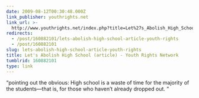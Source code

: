 ```yaml
---
date: 2009-08-12T00:30:48.000Z
link_publisher: youthrights.net
link_url: >-
  http://www.youthrights.net/index.php?title=Let%27s_Abolish_High_School_%28article%29
redirects:
  - /post/160882101/lets-abolish-high-school-article-youth-rights
  - /post/160882101
slug: lets-abolish-high-school-article-youth-rights
title: Let's Abolish High School (article) - Youth Rights Network
tumblrid: 160882101
type: link
---
```

<p>&ldquo;pointing out the obvious: High school is a waste of time for the majority of the students—that is, for those who haven’t already dropped out. &rdquo;</p>

